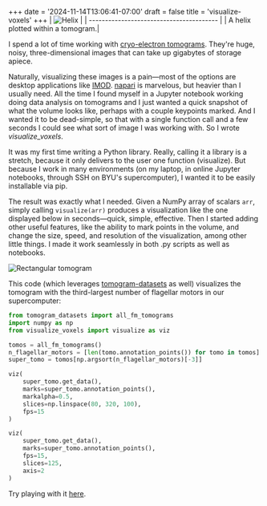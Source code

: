 +++
date = '2024-11-14T13:06:41-07:00'
draft = false
title = 'visualize-voxels'
+++
| ![Helix](/video/helix_visualization.gif) |
| ---------------------------------------- |
| A helix plotted within a tomogram.|

I spend a lot of time working with [cryo-electron tomograms](https://cryoetdataportal.czscience.com/browse-data/datasets). They're huge, noisy, three-dimensional images that can take up gigabytes of storage apiece.

Naturally, visualizing these images is a pain&mdash;most of the options are desktop applications like [IMOD](https://bio3d.colorado.edu/imod/). [napari](https://napari.org/stable/#) is marvelous, but heavier than I usually need. All the time I found myself in a Jupyter notebook working doing data analysis on tomograms and I just wanted a quick snapshot of what the volume looks like, perhaps with a couple keypoints marked. And I wanted it to be dead-simple, so that with a single function call and a few seconds I could see what sort of image I was working with. So I wrote *visualize_voxels*.

It was my first time writing a Python library. Really, calling it a library is a stretch, because it only delivers to the user one function (visualize). But because I work in many environments (on my laptop, in online Jupyter notebooks, through SSH on BYU's supercomputer), I wanted it to be easily installable via pip.

The result was exactly what I needed. Given a NumPy array of scalars `arr`, simply calling `visualize(arr)` produces a visualization like the one displayed below in seconds&mdash;quick, simple, effective. Then I started adding other useful features, like the ability to mark points in the volume, and change the size, speed, and resolution of the visualization, among other little things. I made it work seamlessly in both .py scripts as well as notebooks.

![Rectangular tomogram](/video/weird_tomo_3.gif)

This code (which leverages [tomogram-datasets]() as well) visualizes the tomogram with the third-largest number of flagellar motors in our supercomputer:

```python
from tomogram_datasets import all_fm_tomograms
import numpy as np
from visualize_voxels import visualize as viz

tomos = all_fm_tomograms()
n_flagellar_motors = [len(tomo.annotation_points()) for tomo in tomos]
super_tomo = tomos[np.argsort(n_flagellar_motors)[-3]]

viz(
    super_tomo.get_data(), 
    marks=super_tomo.annotation_points(),
    markalpha=0.5,
    slices=np.linspace(80, 320, 100),
    fps=15
)

viz(
    super_tomo.get_data(), 
    marks=super_tomo.annotation_points(),
    fps=15,
    slices=125,
    axis=2
)
```

Try playing with it <a href="/other/fun_tomos.html" target="_blank">here</a>.
